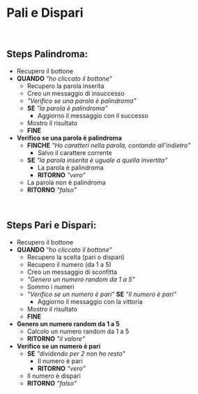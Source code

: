 # Pali e Dispari

<br>

## Steps Palindroma:

- Recupero il bottone
- **QUANDO** _"ho cliccato il bottone"_
    - Recupero la parola inserita
    - Creo un messaggio di insuccesso
    - _"Verifico se una parola è palindroma"_
    - **SE** _"la parola è palindroma"_
        - Aggiorno il messaggio con il successo
    - Mostro il risultato
    - **FINE**
- **Verifico se una parola è palindroma**
    - **FINCHE** _"Ho caratteri nella parola, contando all'indietro"_
        - Salvo il carattere corrente
    - **SE** _"la parola inserita è uguale a quella invertita"_
        - La parola è palindroma
        - **RITORNO** _"vero"_
    - La parola non è palindroma
    - **RITORNO** _"falso"_

<br>

## Steps Pari e Dispari:

- Recupero il bottone
- **QUANDO** _"ho cliccato il bottone"_
    - Recupero la scelta (pari o dispari)
    - Recupero il numero (da 1 a 5)
    - Creo un messaggio di sconfitta 
    - _"Genero un numero random da 1 a 5"_
    - Sommo i numeri
    - _"Verifico se un numero è pari"_
    **SE** _"Il numero è pari"_
        - Aggiorno il messaggio con la vittoria
    - Mostro il risultato
    - **FINE**
- **Genero un numero random da 1 a 5**
    - Calcolo un numero random da 1 a 5
    - **RITORNO** _"il valore"_
- **Verifico se un numero è pari**
    - **SE** _"dividendo per 2 non ho resto"_
        - Il numero è pari
        - **RITORNO** _"vero"_
    - Il numero è dispari
    - **RITORNO** _"falso"_
